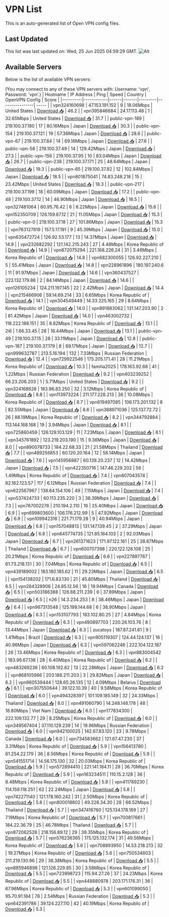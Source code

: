 # VPN List

This is an auto-generated list of Open VPN config files.

## Last Updated

This list was last updated on: Wed, 25 Jun 2025 04:59:29 GMT.
![Alt](https://repobeats.axiom.co/api/embed/186b98318ef1479477931607c1ad7d823f12451f.svg "Repobeats analytics image")

## Available Servers

Below is the list of available VPN servers:

(You may connect to any of these VPN servers with: Username: 'vpn', Password: 'vpn'.)
| Hostname | IP Address | Ping | Speed | Country | OpenVPN Config | Score |
|----------|------------|------|-------|---------|----------------| ----- |
| vpn324160698 | 47.153.191.152 | 9 | 18.06Mbps | United States | [Download 📥](./configs/server_0_US.ovpn) | 46.2 |
| vpn395846684 | 24.17.113.48 | 1 | 32.65Mbps | United States | [Download 📥](./configs/server_1_US.ovpn) | 31.7 |
| public-vpn-189 | 219.100.37.180 | 17 | 80.16Mbps | Japan | [Download 📥](./configs/server_2_JP.ovpn) | 30.3 |
| public-vpn-154 | 219.100.37.121 | 19 | 57.36Mbps | Japan | [Download 📥](./configs/server_3_JP.ovpn) | 28.6 |
| public-vpn-67 | 219.100.37.84 | 14 | 69.16Mbps | Japan | [Download 📥](./configs/server_4_JP.ovpn) | 27.6 |
| public-vpn-58 | 219.100.37.49 | 14 | 129.42Mbps | Japan | [Download 📥](./configs/server_5_JP.ovpn) | 27.3 |
| public-vpn-156 | 219.100.37.95 | 10 | 83.04Mbps | Japan | [Download 📥](./configs/server_6_JP.ovpn) | 26.7 |
| public-vpn-238 | 219.100.37.171 | 25 | 48.64Mbps | Japan | [Download 📥](./configs/server_7_JP.ovpn) | 19.3 |
| public-vpn-65 | 219.100.37.82 | 12 | 102.84Mbps | Japan | [Download 📥](./configs/server_8_JP.ovpn) | 18.5 |
| vpn801875041 | 74.83.248.218 | 15 | 23.42Mbps | United States | [Download 📥](./configs/server_9_US.ovpn) | 18.3 |
| public-vpn-217 | 219.100.37.199 | 18 | 60.09Mbps | Japan | [Download 📥](./configs/server_10_JP.ovpn) | 17.2 |
| public-vpn-48 | 219.100.37.12 | 14 | 46.90Mbps | Japan | [Download 📥](./configs/server_11_JP.ovpn) | 16.5 |
| vpn327481064 | 60.95.76.42 | 6 | 6.22Mbps | Japan | [Download 📥](./configs/server_12_JP.ovpn) | 15.6 |
| vpn152350709 | 126.159.87.12 | 21 | 11.05Mbps | Japan | [Download 📥](./configs/server_13_JP.ovpn) | 15.3 |
| public-vpn-0 | 219.100.37.18 | 27 | 101.86Mbps | Japan | [Download 📥](./configs/server_14_JP.ovpn) | 15.3 |
| vpn763127819 | 157.5.17.191 | 9 | 45.39Mbps | Japan | [Download 📥](./configs/server_15_JP.ovpn) | 15.0 |
| vpn635472724 | 126.92.53.177 | 13 | 14.37Mbps | Japan | [Download 📥](./configs/server_16_JP.ovpn) | 14.9 |
| vpn232682292 | 121.142.215.243 | 27 | 4.48Mbps | Korea Republic of | [Download 📥](./configs/server_17_KR.ovpn) | 14.9 |
| vpn872075294 | 221.168.226.24 | 31 | 3.46Mbps | Korea Republic of | [Download 📥](./configs/server_18_KR.ovpn) | 14.8 |
| vpn682300055 | 126.92.227.210 | 5 | 55.41Mbps | Japan | [Download 📥](./configs/server_19_JP.ovpn) | 14.8 |
| vpn228961896 | 180.197.240.6 | 11 | 91.97Mbps | Japan | [Download 📥](./configs/server_20_JP.ovpn) | 14.6 |
| vpn360437527 | 223.132.179.86 | 2 | 84.14Mbps | Japan | [Download 📥](./configs/server_21_JP.ovpn) | 14.6 |
| vpn126105234 | 124.211.197.145 | 22 | 2.42Mbps | Japan | [Download 📥](./configs/server_22_JP.ovpn) | 14.4 |
| vpn215466906 | 59.14.69.214 | 33 | 6.65Mbps | Korea Republic of | [Download 📥](./configs/server_23_KR.ovpn) | 14.1 |
| vpn304549449 | 14.33.225.165 | 29 | 8.64Mbps | Korea Republic of | [Download 📥](./configs/server_24_KR.ovpn) | 14.0 |
| vpn891883062 | 131.147.203.90 | 2 | 81.42Mbps | Japan | [Download 📥](./configs/server_25_JP.ovpn) | 14.0 |
| vpn463002732 | 118.222.188.151 | 35 | 8.82Mbps | Korea Republic of | [Download 📥](./configs/server_26_KR.ovpn) | 13.1 |
| 2i6 | 1.66.33.45 | 28 | 16.44Mbps | Japan | [Download 📥](./configs/server_27_JP.ovpn) | 13.1 |
| public-vpn-49 | 219.100.37.15 | 28 | 33.11Mbps | Japan | [Download 📥](./configs/server_28_JP.ovpn) | 12.8 |
| public-vpn-187 | 219.100.37.179 | 8 | 89.17Mbps | Japan | [Download 📥](./configs/server_29_JP.ovpn) | 12.7 |
| vpn999632787 | 213.5.16.194 | 132 | 7.33Mbps | Russian Federation | [Download 📥](./configs/server_30_RU.ovpn) | 12.4 |
| vpn729922546 | 175.205.171.41 | 28 | 11.21Mbps | Korea Republic of | [Download 📥](./configs/server_31_KR.ovpn) | 10.3 |
| familia2025 | 178.163.92.66 | 41 | 1.22Mbps | Russian Federation | [Download 📥](./configs/server_32_RU.ovpn) | 9.2 |
| vpn403239252 | 66.23.206.203 | 1 | 5.71Mbps | United States | [Download 📥](./configs/server_33_US.ovpn) | 9.2 |
| vpn324168628 | 183.96.83.250 | 32 | 3.12Mbps | Korea Republic of | [Download 📥](./configs/server_34_KR.ovpn) | 8.8 |
| vpn113973224 | 211.177.228.213 | 36 | 10.08Mbps | Korea Republic of | [Download 📥](./configs/server_35_KR.ovpn) | 8.7 |
| vpn619497085 | 106.173.201.132 | 8 | 82.55Mbps | Japan | [Download 📥](./configs/server_36_JP.ovpn) | 8.6 |
| vpn388971036 | 125.137.72.72 | 26 | 88.19Mbps | Korea Republic of | [Download 📥](./configs/server_37_KR.ovpn) | 8.2 |
| vpn344792884 | 113.144.168.168 | 19 | 3.94Mbps | Japan | [Download 📥](./configs/server_38_JP.ovpn) | 8.1 |
| vpn725860459 | 126.129.103.129 | 11 | 7.23Mbps | Japan | [Download 📥](./configs/server_39_JP.ovpn) | 8.1 |
| vpn345761892 | 123.219.203.190 | 15 | 9.36Mbps | Japan | [Download 📥](./configs/server_40_JP.ovpn) | 8.0 |
| vpn890078733 | 184.22.68.33 | 21 | 21.58Mbps | Thailand | [Download 📥](./configs/server_41_TH.ovpn) | 7.7 |
| vpn489256853 | 60.120.20.164 | 12 | 58.14Mbps | Japan | [Download 📥](./configs/server_42_JP.ovpn) | 7.6 |
| vpn145956887 | 60.139.20.237 | 12 | 14.42Mbps | Japan | [Download 📥](./configs/server_43_JP.ovpn) | 7.5 |
| vpn422350716 | 147.46.229.202 | 56 | 1.49Mbps | Korea Republic of | [Download 📥](./configs/server_44_KR.ovpn) | 7.4 |
| vpn807043574 | 82.162.123.57 | 117 | 6.12Mbps | Russian Federation | [Download 📥](./configs/server_45_RU.ovpn) | 7.4 |
| vpn622567967 | 138.64.154.106 | 49 | 7.15Mbps | Japan | [Download 📥](./configs/server_46_JP.ovpn) | 7.4 |
| vpn537424733 | 60.113.235.220 | 3 | 38.39Mbps | Japan | [Download 📥](./configs/server_47_JP.ovpn) | 7.3 |
| vpn767002276 | 210.194.2.110 | 16 | 25.40Mbps | Japan | [Download 📥](./configs/server_48_JP.ovpn) | 6.9 |
| vpn699803600 | 106.176.212.99 | 5 | 47.92Mbps | Japan | [Download 📥](./configs/server_49_JP.ovpn) | 6.9 |
| vpn109942316 | 221.71.179.28 | 9 | 40.94Mbps | Japan | [Download 📥](./configs/server_50_JP.ovpn) | 6.8 |
| vpn157048813 | 131.147.139.45 | 2 | 37.29Mbps | Japan | [Download 📥](./configs/server_51_JP.ovpn) | 6.8 |
| vpn645774735 | 121.85.164.103 | 2 | 92.03Mbps | Japan | [Download 📥](./configs/server_52_JP.ovpn) | 6.7 |
| vpn261371623 | 171.97.122.161 | 25 | 38.67Mbps | Thailand | [Download 📥](./configs/server_53_TH.ovpn) | 6.7 |
| vpn600707398 | 220.122.126.108 | 25 | 20.21Mbps | Korea Republic of | [Download 📥](./configs/server_54_KR.ovpn) | 6.6 |
| vpn227897767 | 61.73.218.131 | 30 | 7.04Mbps | Korea Republic of | [Download 📥](./configs/server_55_KR.ovpn) | 6.5 |
| vpn439189002 | 183.180.185.62 | 11 | 29.23Mbps | Japan | [Download 📥](./configs/server_56_JP.ovpn) | 6.5 |
| vpn154138202 | 171.6.83.130 | 21 | 45.80Mbps | Thailand | [Download 📥](./configs/server_57_TH.ovpn) | 6.5 |
| vpn284328906 | 24.85.12.56 | 16 | 19.94Mbps | Canada | [Download 📥](./configs/server_58_CA.ovpn) | 6.5 |
| vpn503186388 | 126.88.211.239 | 6 | 37.89Mbps | Japan | [Download 📥](./configs/server_59_JP.ovpn) | 6.5 |
| n26 | 14.3.234.253 | 8 | 38.46Mbps | Japan | [Download 📥](./configs/server_60_JP.ovpn) | 6.4 |
| vpn967313548 | 125.199.144.68 | 6 | 38.90Mbps | Japan | [Download 📥](./configs/server_61_JP.ovpn) | 6.3 |
| vpn153107793 | 183.102.80.25 | 27 | 4.84Mbps | Korea Republic of | [Download 📥](./configs/server_62_KR.ovpn) | 6.3 |
| vpn490897703 | 220.26.103.76 | 8 | 13.44Mbps | Japan | [Download 📥](./configs/server_63_JP.ovpn) | 6.3 |
| zucatoys | 187.87.241.61 | 9 | 1.41Mbps | Brazil | [Download 📥](./configs/server_64_BR.ovpn) | 6.3 |
| vpn905119307 | 124.44.124.137 | 16 | 40.96Mbps | Japan | [Download 📥](./configs/server_65_JP.ovpn) | 6.3 |
| vpn597062246 | 222.104.122.187 | 26 | 13.46Mbps | Korea Republic of | [Download 📥](./configs/server_66_KR.ovpn) | 6.3 |
| vpn983004542 | 183.96.67.138 | 28 | 6.40Mbps | Korea Republic of | [Download 📥](./configs/server_67_KR.ovpn) | 6.2 |
| vpn483269236 | 60.108.192.62 | 13 | 22.28Mbps | Japan | [Download 📥](./configs/server_68_JP.ovpn) | 6.2 |
| vpn868105966 | 203.188.211.203 | 3 | 29.82Mbps | Japan | [Download 📥](./configs/server_69_JP.ovpn) | 6.2 |
| vpn960539444 | 128.65.26.135 | 12 | 4.09Mbps | Belarus | [Download 📥](./configs/server_70_BY.ovpn) | 6.1 |
| vpn307550644 | 39.122.10.39 | 40 | 9.58Mbps | Korea Republic of | [Download 📥](./configs/server_71_KR.ovpn) | 6.0 |
| vpn494328397 | 101.109.185.149 | 32 | 24.33Mbps | Thailand | [Download 📥](./configs/server_72_TH.ovpn) | 6.0 |
| vpn491060790 | 14.248.148.178 | 48 | 18.80Mbps | Viet Nam | [Download 📥](./configs/server_73_VN.ovpn) | 6.0 |
| vpn177834300 | 222.109.132.77 | 29 | 8.25Mbps | Korea Republic of | [Download 📥](./configs/server_74_KR.ovpn) | 6.0 |
| vpn349567404 | 37.110.129.239 | 14 | 19.96Mbps | Russian Federation | [Download 📥](./configs/server_75_RU.ovpn) | 6.0 |
| vpn942100025 | 142.67.83.120 | 23 | 9.78Mbps | Canada | [Download 📥](./configs/server_76_CA.ovpn) | 6.0 |
| vpn734583662 | 121.67.47.230 | 37 | 3.31Mbps | Korea Republic of | [Download 📥](./configs/server_77_KR.ovpn) | 5.9 |
| vpn156413780 | 61.254.22.179 | 36 | 8.56Mbps | Korea Republic of | [Download 📥](./configs/server_78_KR.ovpn) | 5.9 |
| vpn541551714 | 14.56.175.130 | 32 | 20.03Mbps | Korea Republic of | [Download 📥](./configs/server_79_KR.ovpn) | 5.9 |
| vpn572894410 | 221.141.184.11 | 29 | 36.70Mbps | Korea Republic of | [Download 📥](./configs/server_80_KR.ovpn) | 5.9 |
| vpn163234511 | 110.15.2.128 | 36 | 8.48Mbps | Korea Republic of | [Download 📥](./configs/server_81_KR.ovpn) | 5.8 |
| vpn411789230 | 114.159.118.251 | 62 | 22.24Mbps | Japan | [Download 📥](./configs/server_82_JP.ovpn) | 5.8 |
| vpn742271140 | 121.178.160.242 | 31 | 2.50Mbps | Korea Republic of | [Download 📥](./configs/server_83_KR.ovpn) | 5.8 |
| vpn800018802 | 49.228.34.30 | 28 | 66.52Mbps | Thailand | [Download 📥](./configs/server_84_TH.ovpn) | 5.7 |
| vpn347416760 | 125.134.178.169 | 27 | 7.19Mbps | Korea Republic of | [Download 📥](./configs/server_85_KR.ovpn) | 5.7 |
| vpn700817661 | 184.22.36.79 | 25 | 46.78Mbps | Thailand | [Download 📥](./configs/server_86_TH.ovpn) | 5.7 |
| vpn872062528 | 218.156.89.12 | 29 | 39.35Mbps | Korea Republic of | [Download 📥](./configs/server_87_KR.ovpn) | 5.7 |
| vpn576236365 | 175.125.132.174 | 31 | 49.56Mbps | Korea Republic of | [Download 📥](./configs/server_88_KR.ovpn) | 5.6 |
| vpn708893950 | 14.53.218.213 | 32 | 19.27Mbps | Korea Republic of | [Download 📥](./configs/server_89_KR.ovpn) | 5.6 |
| vpn750534603 | 211.219.130.96 | 29 | 36.38Mbps | Korea Republic of | [Download 📥](./configs/server_90_KR.ovpn) | 5.5 |
| vpn885946898 | 121.126.229.85 | 30 | 3.58Mbps | Korea Republic of | [Download 📥](./configs/server_91_KR.ovpn) | 5.5 |
| vpn723998723 | 115.94.27.26 | 37 | 24.23Mbps | Korea Republic of | [Download 📥](./configs/server_92_KR.ovpn) | 5.5 |
| vpn448880978 | 203.171.176.31 | 36 | 67.96Mbps | Korea Republic of | [Download 📥](./configs/server_93_KR.ovpn) | 5.3 |
| vpn601099050 | 95.70.91.184 | 78 | 2.54Mbps | Russian Federation | [Download 📥](./configs/server_94_RU.ovpn) | 5.3 |
| vpn642391786 | 39.124.227.110 | 42 | 40.19Mbps | Korea Republic of | [Download 📥](./configs/server_95_KR.ovpn) | 5.3 |

